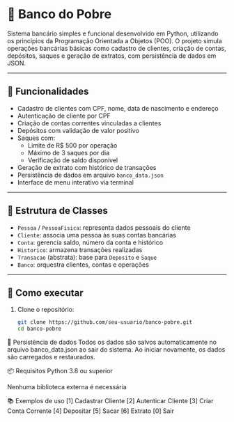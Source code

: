 # 💸 Banco do Pobre

Sistema bancário simples e funcional desenvolvido em Python, utilizando os princípios da Programação Orientada a Objetos (POO). O projeto simula operações bancárias básicas como cadastro de clientes, criação de contas, depósitos, saques e geração de extratos, com persistência de dados em JSON.

---

## 🧠 Funcionalidades

- Cadastro de clientes com CPF, nome, data de nascimento e endereço
- Autenticação de cliente por CPF
- Criação de contas correntes vinculadas a clientes
- Depósitos com validação de valor positivo
- Saques com:
  - Limite de R$ 500 por operação
  - Máximo de 3 saques por dia
  - Verificação de saldo disponível
- Geração de extrato com histórico de transações
- Persistência de dados em arquivo `banco_data.json`
- Interface de menu interativo via terminal

---

## 🧱 Estrutura de Classes

- `Pessoa` / `PessoaFisica`: representa dados pessoais do cliente
- `Cliente`: associa uma pessoa às suas contas bancárias
- `Conta`: gerencia saldo, número da conta e histórico
- `Historico`: armazena transações realizadas
- `Transacao` (abstrata): base para `Deposito` e `Saque`
- `Banco`: orquestra clientes, contas e operações

---

## 🚀 Como executar

1. Clone o repositório:
   ```bash
   git clone https://github.com/seu-usuario/banco-pobre.git
   cd banco-pobre


💾 Persistência de dados
Todos os dados são salvos automaticamente no arquivo banco_data.json ao sair do sistema. Ao iniciar novamente, os dados são carregados e restaurados.

📦 Requisitos
Python 3.8 ou superior

Nenhuma biblioteca externa é necessária

📚 Exemplos de uso
  [1] Cadastrar Cliente
  [2] Autenticar Cliente
  [3] Criar Conta Corrente
  [4] Depositar
  [5] Sacar
  [6] Extrato
  [0] Sair
